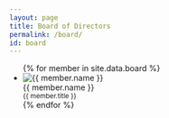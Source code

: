 ```yaml
---
layout: page
title: Board of Directors
permalink: /board/
id: board
---
```


<ul class="members small-block-grid-1 medium-block-grid-2 large-block-grid-3">
{% for member in site.data.board %}
<li class="member">
  <img src="https://github.com/{{ member.github }}.png" alt="{{ member.name }}">
  <div class="about">
    {{ member.name }}<br />
    <small>{{ member.title }}</small>
  </div>
</li>
{% endfor %}
</ul>
